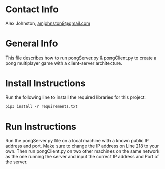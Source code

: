 Contact Info
==============
Alex Johnston, amjohnston9@gmail.com


General Info
==============
This file describes how to run pongServer.py & pongClient.py to create a pong 
multiplayer game with a client-server architecture. 

Install Instructions
=====================
Run the following line to install the required libraries for this project:

`pip3 install -r requirements.txt`

Run Instructions
================
Run the pongServer.py file on a local machine with a known public IP address and port.
Make sure to change the IP address on Line 218 to your own. 
Then run pongClient.py on two other machines on the same network as the one running the 
server and input the correct IP address and Port of the server.

